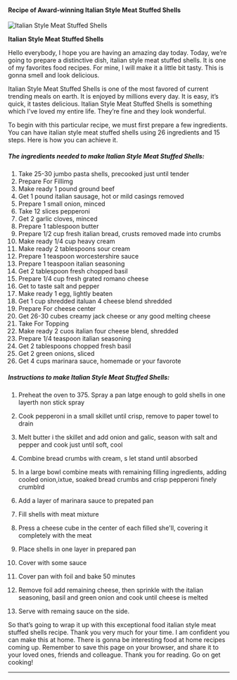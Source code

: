             

#### Recipe of Award-winning Italian Style Meat Stuffed Shells

![Italian Style Meat Stuffed Shells](https://img-global.cpcdn.com/recipes/32926cfe2d602488/751x532cq70/italian-style-meat-stuffed-shells-recipe-main-photo.jpg)

**Italian Style Meat Stuffed Shells**

Hello everybody, I hope you are having an amazing day today. Today, we’re going to prepare a distinctive dish, italian style meat stuffed shells. It is one of my favorites food recipes. For mine, I will make it a little bit tasty. This is gonna smell and look delicious.

Italian Style Meat Stuffed Shells is one of the most favored of current trending meals on earth. It is enjoyed by millions every day. It is easy, it’s quick, it tastes delicious. Italian Style Meat Stuffed Shells is something which I’ve loved my entire life. They’re fine and they look wonderful.

To begin with this particular recipe, we must first prepare a few ingredients. You can have italian style meat stuffed shells using 26 ingredients and 15 steps. Here is how you can achieve it.

##### The ingredients needed to make Italian Style Meat Stuffed Shells:

1.  Take 25-30 jumbo pasta shells, precooked just until tender
2.  Prepare For Fillimg
3.  Make ready 1 pound ground beef
4.  Get 1 pound italian sausage, hot or mild casings removed
5.  Prepare 1 small onion, minced
6.  Take 12 slices pepperoni
7.  Get 2 garlic cloves, minced
8.  Prepare 1 tablespoon butter
9.  Prepare 1/2 cup fresh italian bread, crusts removed made into crumbs
10.  Make ready 1/4 cup heavy cream
11.  Make ready 2 tablespoons sour cream
12.  Prepare 1 teaspoon worcestershire sauce
13.  Prepare 1 teaspoon italian seasoning
14.  Get 2 tablespoon fresh chopped basil
15.  Prepare 1/4 cup fresh grated romano cheese
16.  Get to taste salt and pepper
17.  Make ready 1 egg, lightly beaten
18.  Get 1 cup shredded italuan 4 cheese blend shredded
19.  Prepare For cheese center
20.  Get 26-30 cubes creamy jack cheese or any good melting cheese
21.  Take For Topping
22.  Make ready 2 cuos italian four cheese blend, shredded
23.  Prepare 1/4 teaspoon italian seasoning
24.  Get 2 tablespoons chopped fresh basil
25.  Get 2 green onions, sliced
26.  Get 4 cups marinara sauce, homemade or your favorote

##### Instructions to make Italian Style Meat Stuffed Shells:

1.  Preheat the oven to 375. Spray a pan latge enough to gold shells in one layerth non stick spray
2.  Cook pepperoni in a small skillet until crisp, remove to paper towel to drain
3.  Melt butter i the skillet and add onion and galic, season with salt and pepper and cook just until soft, cool
4.  Combine bread crumbs with cream, s let stand until absorbed
5.  In a large bowl combine meats with remaining filling ingredients, adding cooled onion,ixtue, soaked bread crumbs and crisp pepperoni finely crumblrd
6.  Add a layer of marinara sauce to prepated pan
7.  Fill shells with meat mixture

9.  Press a cheese cube in the center of each filled she'll, covering it completely with the meat

11.  Place shells in one layer in prepared pan
12.  Cover with some sauce
13.  Cover pan with foil and bake 50 minutes
14.  Remove foil add remaining cheese, then sprinkle with the italian seasoning, basil and green onion and cook until cheese is melted
15.  Serve with remaing sauce on the side.

So that’s going to wrap it up with this exceptional food italian style meat stuffed shells recipe. Thank you very much for your time. I am confident you can make this at home. There is gonna be interesting food at home recipes coming up. Remember to save this page on your browser, and share it to your loved ones, friends and colleague. Thank you for reading. Go on get cooking!

* * *